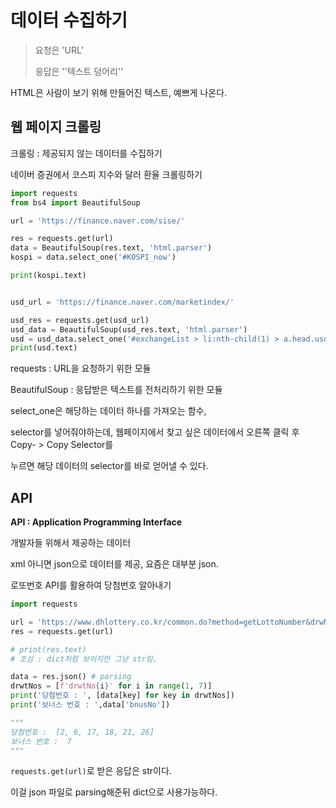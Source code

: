 # 데이터 수집하기



>  요청은 'URL'
>
> 응답은 ''텍스트 덩어리''



HTML은 사람이 보기 위해 만들어진 텍스트, 예쁘게 나온다.



## 웹 페이지 크롤링

크롤링 : 제공되지 않는 데이터를 수집하기



네이버 증권에서 코스피 지수와 달러 환율 크롤링하기

```python
import requests
from bs4 import BeautifulSoup

url = 'https://finance.naver.com/sise/'

res = requests.get(url)
data = BeautifulSoup(res.text, 'html.parser')
kospi = data.select_one('#KOSPI_now')

print(kospi.text)


usd_url = 'https://finance.naver.com/marketindex/'

usd_res = requests.get(usd_url)
usd_data = BeautifulSoup(usd_res.text, 'html.parser')
usd = usd_data.select_one('#exchangeList > li:nth-child(1) > a.head.usd > div > span.value')
print(usd.text)
```

requests : URL을 요청하기 위한 모듈

BeautifulSoup : 응답받은 텍스트를 전처리하기 위한 모듈



select_one은 해당하는 데이터 하나를 가져오는 함수,

selector를 넣어줘야하는데, 웹페이지에서 찾고 싶은 데이터에서 오른쪽 클릭 후 Copy- > Copy Selector를

누르면 해당 데이터의 selector를 바로 얻어낼 수 있다.



## API

**API : Application Programming Interface**

개발자들 위해서 제공하는 데이터

xml 아니면 json으로 데이터를 제공, 요즘은 대부분 json.



로또번호 API를 활용하여 당첨번호 알아내기

```python
import requests

url = 'https://www.dhlottery.co.kr/common.do?method=getLottoNumber&drwNo=971'
res = requests.get(url)

# print(res.text) 
# 조심 : dict처럼 보이지만 그냥 str임.

data = res.json() # parsing
drwtNos = [f'drwtNo{i}' for i in range(1, 7)]
print('당첨번호 : ', [data[key] for key in drwtNos])
print('보너스 번호 : ',data['bnusNo'])

"""
당첨번호 :  [2, 6, 17, 18, 21, 26]
보너스 번호 :  7
"""
```

`requests.get(url)`로 받은 응답은 str이다. 

이걸 json 파일로 parsing해준뒤 dict으로 사용가능하다.

